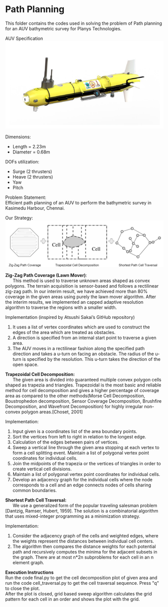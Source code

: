 # Path Planning

This folder contains the codes used in solving the problem of Path planning for an AUV bathymetric survey for Planys Technologies.

AUV Specification
![AUV](./images/image1.png)

Dimensions:
* Length = 2.23m
* Diameter = 0.68m

DOFs utilization:
* Surge (2 thrusters)
* Heave (2 thrusters)
* Yaw
* Pitch

Problem Statement:
<br>
Efficient path planning of an AUV to perform the bathymetric survey in Kasimedu Harbour, Chennai.

Our Strategy:
![Uur Strategy](./images/image2.png)

**Zig-Zag Path Coverage (Lawn Mover)**:
<br>
&nbsp;&nbsp;&nbsp;&nbsp;&nbsp;
This method is used to traverse unknown areas shaped as convex polygons. The terrain acquisition is sensor-based and follows a rectilinear zig-zag path. In our interim result, we have achieved more than 80% coverage in the given areas using purely the lawn mover algorithm. After the interim results, we implemented an capped adaptive resolution algorithm to traverse the regions with a smaller width.

Implementation (inspired by Atsushi Sakai’s GitHub repository)
<br>
1. It uses a list of vertex coordinates which are used to construct the edges of the area which are treated as obstacles.
2. A direction is specified from an internal start point to traverse a given area.
3. The AUV moves in a rectilinear fashion along the specified path direction and takes a u-turn on facing an obstacle. The radius of the u-turn is specified by the resolution. This u-turn takes the direction of the open space.


**Trapezoidal Cell Decomposition:**
<br>
&nbsp;&nbsp;&nbsp;&nbsp;&nbsp;
The given area is divided into guaranteed multiple convex polygon cells shaped as trapezia and triangles. Trapezoidal is the most basic and reliable method for cell decomposition and gives a higher percentage of coverage area as compared to the other methods(Morse Cell Decomposition, Boustrophedon decomposition, Sensor Coverage Decomposition, Brushfire Decomposition, and Wavefront Decomposition) for highly irregular non-convex polygon areas.[Choset, 2001]

Implementation:
<br>
1. Input given is a coordinates list of the area boundary points.
2. Sort the vertices from left to right in relation to the longest edge.
3. Calculation of the edges between pairs of vertices.
4. Sweep a vertical line through the given area stopping at each vertex to form a cell splitting event.
Maintain a list of polygonal vertex point coordinates for individual cells.
5. Join the midpoints of the trapezia or the vertices of triangles in order to create vertical cell divisions.
6. Maintain a list of polygonal vertex point coordinates for individual cells.
7. Develop an adjacency graph for the individual cells where the node corresponds to a cell and an edge connects nodes of cells sharing common boundaries.

**Shortest Path Cell Traversal:**
<br>
&nbsp;&nbsp;&nbsp;&nbsp;&nbsp;
We use a generalized form of the popular traveling salesman problem [Dantzig, Ramser, Hubert, 1959]. The solution is a combinatorial algorithm that uses mixed-integer programming as a minimization strategy.

Implementation:
<br>
1. Consider the adjacency graph of the cells and weighted edges, where the weights represent the distances between individual cell centers. 
2. The algorithm then compares the distance weights for each potential path and recursively computes the minima for the adjacent subsets in the graph. There are at most n*2n subproblems for each cell in an n element graph.




**Execution Instructions** 
<br>
Run the code final.py to get the cell decomposition plot of given area and run the code cell_traversal.py to get the cell traversal sequence.
Press "q" to close the plot.
<br>
After the plot is closed, grid based sweep algorithm calculates the grid pattern for each cell in an order and shows the plot with the grid.

